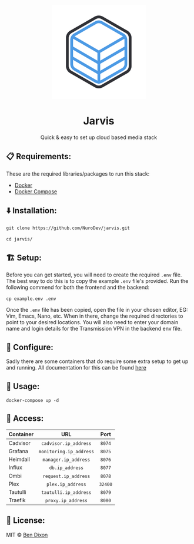 <div align="center">
    <img src="./logo.svg" width="256px" height="256px" />
    <h1>Jarvis</h1>
    <p>Quick & easy to set up cloud based media stack</p>
</div>

## 📋 Requirements:
These are the required libraries/packages to run this stack:
 - [Docker](https://docker.com)
 - [Docker Compose](https://docs.docker.com/compose/)

## ⬇️ Installation:
```shell
git clone https://github.com/NuroDev/jarvis.git
```
```shell
cd jarvis/
```

## 🏗 Setup:
Before you can get started, you will need to create the required `.env` file. The best way to do this is to copy the example `.env` file's provided. Run the following commend for both the frontend and the backend:
```
cp example.env .env
```
Once the `.env` file has been copied, open the file in your chosen editor, EG: Vim, Emacs, Nano, etc. When in there, change the required directories to point to your desired locations.
You will also need to enter your domain name and login details for the Transmission VPN in the backend env file.

## 🔧 Configure:
Sadly there are some containers that do require some extra setup to get up and running. All documentation for this can be found [here](https://github.com/NuroDev/jarvis/blob/master/config.md)

## 🚀 Usage:
```
docker-compose up -d
```

## 🔑 Access:
| Container		| URL                    | Port        |
| ------------- |:----------------------:|:-----------:|
| Cadvisor		| `cadvisor.ip_address`  | `8074`      |
| Grafana		| `monitoring.ip_address`| `8075`      |
| Heimdall		| `manager.ip_address`   | `8076`      |
| Influx		| `db.ip_address`        | `8077`      |
| Ombi			| `request.ip_address`	 | `8078`      |
| Plex      	| `plex.ip_address`      | `32400`     |
| Tautulli      | `tautulli.ip_address`  | `8079`      |
| Traefik       | `proxy.ip_address`     | `8080`      |

## 📄 License:
MIT © [Ben Dixon](https://github.com/NuroDev/jarvis/blob/master/LICENSE)
